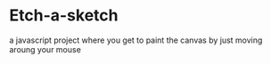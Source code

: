 # Etch-a-sketch
a javascript project where you get to paint the canvas by just moving aroung your mouse
